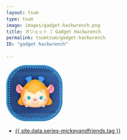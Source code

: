 ```yaml
---
layout: tsum
type: tsum
image: images/gadget-hackwrench.png
title: ガジェット | Gadget Hackwrench
permalink: tsumtsum/gadget-hackwrench
ID: "gadget hackwrench"

---
```

<img class="ui image" src="../images/gadget-hackwrench.png">

* <a href="{{ site.data.series-mickeyandfriends.url }}">{{ site.data.series-mickeyandfriends.tag }}</a>
